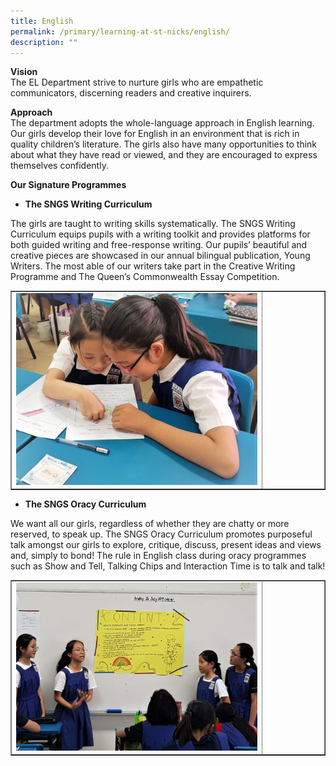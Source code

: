 ```yaml
---
title: English
permalink: /primary/learning-at-st-nicks/english/
description: ""
---
```

<p><strong>Vision</strong><br />The EL Department strive to nurture girls who are empathetic communicators, discerning readers and creative inquirers.</p>
<p><strong>Approach</strong><br />The department adopts the whole-language approach in English learning. Our girls develop their love for English in an environment that is rich in quality children&rsquo;s literature. The girls also have many opportunities to think about what they have read or viewed, and they are encouraged to express themselves confidently.</p>
<p><strong>Our Signature Programmes</strong></p>
<ul>
<li><strong>The SNGS Writing Curriculum</strong></li>
</ul>
<p>The girls are taught to writing skills systematically. The SNGS Writing Curriculum equips pupils with a writing toolkit and provides platforms for both guided writing and free-response writing. Our pupils&rsquo; beautiful and creative pieces are showcased in our annual bilingual publication, Young Writers. The most able of our writers take part in the Creative Writing Programme and The Queen&rsquo;s Commonwealth Essay Competition.</p>
<table style="border-collapse: collapse; width: 100%;" border="1">
<tbody>
<tr>
<td style="width: 80%;"><img src="/images/eng1.jpg"></td>
<td style="width: 20%;">&nbsp;</td>
</tr>
</tbody>
</table>
<ul>
<li><strong>The SNGS Oracy Curriculum</strong></li>
</ul>
<p>We want all our girls, regardless of whether they are chatty or more reserved, to speak up. The SNGS Oracy Curriculum promotes purposeful talk amongst our girls to explore, critique, discuss, present ideas and views and, simply to bond! The rule in English class during oracy programmes such as Show and Tell, Talking Chips and Interaction Time is to talk and talk!</p>
<table style="border-collapse: collapse; width: 100%;" border="1">
<tbody>
<tr>
<td style="width: 80%;"><img src="/images/eng2.jpg"></td>
<td style="width: 20%;">&nbsp;</td>
</tr>
</tbody>
</table>